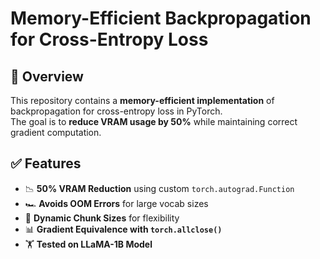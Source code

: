 # Memory-Efficient Backpropagation for Cross-Entropy Loss  

## 🚀 Overview  
This repository contains a **memory-efficient implementation** of backpropagation for cross-entropy loss in PyTorch.  
The goal is to **reduce VRAM usage by 50%** while maintaining correct gradient computation.  

## ✅ Features  
- 📉 **50% VRAM Reduction** using custom `torch.autograd.Function`  
- 🏎 **Avoids OOM Errors** for large vocab sizes  
- 🔄 **Dynamic Chunk Sizes** for flexibility  
- 📊 **Gradient Equivalence with `torch.allclose()`**  
- 🏋️ **Tested on LLaMA-1B Model**  

 
